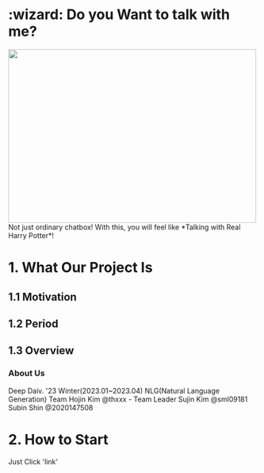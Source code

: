 # :wizard: Do you Want to talk with me?
<img src="https://cdn.britannica.com/81/152981-050-7891A7CF/Daniel-Radcliffe-Harry-Potter-and-the-Philosophers.jpg" width="500" height="350"/>
<br>Not just ordinary chatbox! With this, you will feel like *Talking with Real Harry Potter*!

# 1. What Our Project Is
## 1.1 Motivation

## 1.2 Period

## 1.3 Overview


### About Us
Deep Daiv. '23 Winter(2023.01~2023.04)
  NLG(Natural Language Generation) Team
Hojin Kim @thxxx - Team Leader
Sujin Kim @sml09181
Subin Shin @2020147508


# 2. How to Start
Just Click 'link'
